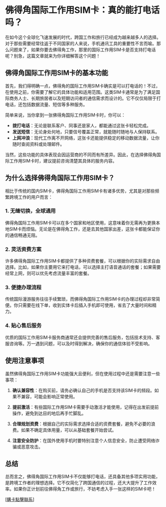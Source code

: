 # 佛得角国际工作用SIM卡：真的能打电话吗？

在如今这个全球化飞速发展的时代，跨国工作和旅行已经成为越来越多人的选择。对于那些需要经常往返于不同国家的人来说，手机通讯工具的重要性不言而喻。那么问题来了，如果你要去佛得角工作，那里的国际工作用SIM卡是否支持打电话呢？别急，这篇文章就来为你详细解答这个问题！

## 佛得角国际工作用SIM卡的基本功能

首先，我们得明确一点，佛得角的国际工作用SIM卡确实是可以打电话的！不过，在使用之前，你需要了解它的具体功能和适用范围。这类SIM卡通常是为了满足国际商务人士、长期旅居者以及短期访问者的通信需求而设计的。它不仅仅局限于打电话，还包括数据流量、短信等多种服务。

简单来说，当你拿到一张佛得角国际工作用SIM卡时，你可以：

- **拨打电话**：无论是联系客户、同事还是家人，都能通过这张卡轻松完成。
- **发送短信**：无论身处何地，只要信号覆盖正常，就能随时随地与人保持联系。
- **上网冲浪**：现代工作离不开网络，这张卡还能提供稳定的移动数据流量，让你随时查阅资料或处理邮件。

当然，这些功能的具体表现会因运营商的不同而有所差异。因此，在选择佛得角国际工作用SIM卡时，建议提前咨询清楚其具体的服务内容。

## 为什么选择佛得角国际工作用SIM卡？

相比于传统的国内SIM卡，佛得角国际工作用SIM卡有诸多优势，尤其是对那些频繁跨境工作的用户而言：

### 1. **无缝切换，全球通用**
佛得角国际工作用SIM卡可以在多个国家和地区使用，这意味着你无需再为更换本地SIM卡而烦恼。无论是在佛得角工作，还是去其他国家出差，这张卡都能保证你的通信畅通无阻。

### 2. **灵活资费方案**
许多佛得角国际工作用SIM卡都提供了多种资费套餐，可以根据你的实际需求自由选择。比如，如果你主要用它来打电话，可以选择主打语音通话的套餐；如果需要经常上网，则可以优先考虑流量丰富的套餐。

### 3. **便捷办理流程**
传统国际漫游服务往往手续繁琐，而佛得角国际工作用SIM卡的办理过程却非常简便。你只需要在线下单，收到实体卡后插入手机即可使用，省去了大量时间和精力。

### 4. **贴心售后服务**
优质的国际工作用SIM卡服务商通常还会提供完善的售后服务，包括技术支持、客服咨询等。万一遇到问题，可以及时得到解决，确保你的通信体验不受影响。

## 使用注意事项

虽然佛得角国际工作用SIM卡功能强大且便利，但在使用过程中还是需要注意一些事项：

1. **确认兼容性**：在购买前，请务必确认自己的手机是否支持该SIM卡的频段。如果不兼容，可能会影响正常使用。
   
2. **提前激活**：有些国际工作用SIM卡需要手动激活才能使用，记得在出发前提前操作，避免到达目的地后再手忙脚乱。

3. **合理规划资费**：根据自己的实际需求选择合适的资费套餐，避免不必要的浪费。如果不确定具体用量，可以从基础套餐开始尝试。

4. **注意安全防护**：在国外使用手机时要特别注意个人信息安全，防止遭受网络诈骗或恶意攻击。

## 总结

总而言之，佛得角国际工作用SIM卡不仅能够打电话，还具备其他多项实用功能，是跨境工作者的理想选择。它不仅简化了跨国通信的过程，还大大提升了工作效率。如果你正计划前往佛得角工作或旅行，不妨考虑入手一张这样的SIM卡吧！

[[購卡點擊聯系](https://t.me/s/esim1088)]